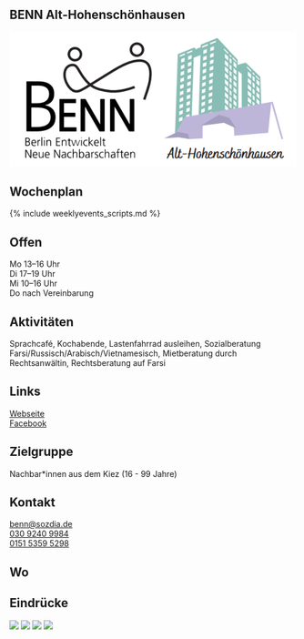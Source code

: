 ## BENN Alt-Hohenschönhausen
<img id="topmedia" src="/Begegnungen/Images/BENNaltHSH/BENNaltHSH.PNG" />

## Wochenplan
{% include weeklyevents_scripts.md %}
<div id='calendar' class="weeklyschedule"></div>
<script>window.onload = loadWeeklySchedule(GCAL_ID_BENN_HSH_NORD)</script>

## Offen
Mo 13–16 Uhr<br>
Di 17–19 Uhr<br>
Mi 10–16 Uhr<br>
Do nach Vereinbarung

## Aktivitäten
<p id="activities">
Sprachcafé, Kochabende, Lastenfahrrad ausleihen, Sozialberatung Farsi/Russisch/Arabisch/Vietnamesisch, Mietberatung durch Rechtsanwältin, Rechtsberatung auf Farsi
</p>

## Links
<a class="external_link" href="http://www.benn-hohenschoenhausen.de">Webseite</a><br>
<a class="external_link" href="http://www.facebook.com/BENNHSHNORD">Facebook</a>

## Zielgruppe
Nachbar*innen aus dem Kiez (16 - 99 Jahre)

## Kontakt
[benn@sozdia.de](mailto:benn@sozdia.de)<br>
<a href="tel:+493092409984">030 9240 9984</a><br>
<a href="mobil:+4915153595298">0151 5359 5298</a>

## Wo
<div id="gmap"></div>
<script>window.onload = showMap('Warnitzer Str. 14, 13057, Berlin', 0, 'gmap_mini')</script>

## Eindrücke
<div class="mediacontainer">
  <img src="Images/BENN/1.jpg" />
  <img src="Images/BENN/2.jpg" />
  <img src="Images/BENN/3.jpg" />
  <img src="Images/BENN/4.jpg" />
</div>

